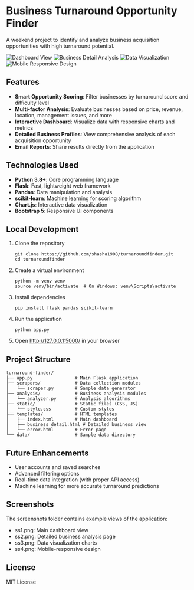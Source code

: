 # Business Turnaround Opportunity Finder

A weekend project to identify and analyze business acquisition opportunities with high turnaround potential.

![Dashboard View](https://github.com/shasha1908/turnaroundfinder/raw/main/screenshots/ss1.png)
![Business Detail Analysis](https://github.com/shasha1908/turnaroundfinder/raw/main/screenshots/ss2.png)
![Data Visualization](https://github.com/shasha1908/turnaroundfinder/raw/main/screenshots/ss3.png)
![Mobile Responsive Design](https://github.com/shasha1908/turnaroundfinder/raw/main/screenshots/ss4.png)

## Features

- **Smart Opportunity Scoring**: Filter businesses by turnaround score and difficulty level
- **Multi-factor Analysis**: Evaluate businesses based on price, revenue, location, management issues, and more
- **Interactive Dashboard**: Visualize data with responsive charts and metrics
- **Detailed Business Profiles**: View comprehensive analysis of each acquisition opportunity
- **Email Reports**: Share results directly from the application

## Technologies Used

- **Python 3.8+**: Core programming language
- **Flask**: Fast, lightweight web framework
- **Pandas**: Data manipulation and analysis
- **scikit-learn**: Machine learning for scoring algorithm
- **Chart.js**: Interactive data visualization
- **Bootstrap 5**: Responsive UI components

## Local Development

1. Clone the repository
   ```
   git clone https://github.com/shasha1908/turnaroundfinder.git
   cd turnaroundfinder
   ```

2. Create a virtual environment
   ```
   python -m venv venv
   source venv/bin/activate  # On Windows: venv\Scripts\activate
   ```

3. Install dependencies
   ```
   pip install flask pandas scikit-learn
   ```

4. Run the application
   ```
   python app.py
   ```

5. Open http://127.0.0.1:5000/ in your browser

## Project Structure

```
turnaround-finder/
├── app.py                # Main Flask application
├── scrapers/             # Data collection modules
│   └── scraper.py        # Sample data generator
├── analysis/             # Business analysis modules
│   └── analyzer.py       # Analysis algorithms
├── static/               # Static files (CSS, JS)
│   └── style.css         # Custom styles
├── templates/            # HTML templates
│   ├── index.html        # Main dashboard
│   ├── business_detail.html # Detailed business view
│   └── error.html        # Error page
└── data/                 # Sample data directory
```

## Future Enhancements

- User accounts and saved searches
- Advanced filtering options
- Real-time data integration (with proper API access)
- Machine learning for more accurate turnaround predictions

## Screenshots

The screenshots folder contains example views of the application:
- ss1.png: Main dashboard view
- ss2.png: Detailed business analysis page
- ss3.png: Data visualization charts
- ss4.png: Mobile-responsive design

## License

MIT License